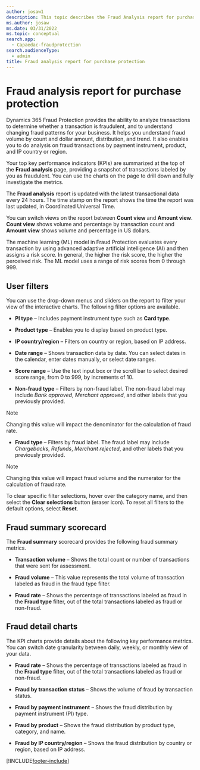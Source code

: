 ```yaml
---
author: josaw1
description: This topic describes the Fraud Analysis report for purchase protection in Microsoft Dynamics 365 Fraud Protection.
ms.author: josaw
ms.date: 03/31/2022
ms.topic: conceptual
search.app: 
  - Capaedac-fraudprotection
search.audienceType:
  - admin
title: Fraud analysis report for purchase protection
---
```


# Fraud analysis report for purchase protection

Dynamics 365 Fraud Protection provides the ability to analyze transactions to determine whether a transaction is fraudulent, and to understand changing fraud patterns for your business. It helps you understand fraud volume by count and dollar amount, distribution, and trend. It also enables you to do analysis on fraud transactions by payment instrument, product, and IP country or region.

Your top key performance indicators (KPIs) are summarized at the top of the **Fraud analysis** page, providing a snapshot of  transactions labeled by you as fraudulent. You can use the charts on the page to drill down and fully investigate the metrics.

The **Fraud analysis** report is updated with the latest transactional data every 24 hours. The time stamp on the report shows the time the report was last updated, in Coordinated Universal Time.

You can switch views on the report between **Count view** and **Amount view**. **Count view** shows volume and percentage by transaction count and **Amount view** shows volume and percentage in US dollars.

The machine learning (ML) model in Fraud Protection evaluates every transaction by using advanced adaptive artificial intelligence (AI) and then assigns a risk score. In general, the higher the risk score, the higher the perceived risk. The ML model uses a range of risk scores from 0 through 999.

## User filters

You can use the drop-down menus and sliders on the report to filter your view of the interactive charts. The following filter options are available.

- **PI type** – Includes payment instrument type such as **Card type**.

- **Product type** – Enables you to display based on product type.

- **IP country/region** – Filters on country or region, based on IP address.

- **Date range** – Shows transaction data by date. You can select dates in the calendar, enter dates manually, or select date ranges.

- **Score range** – Use the text input box or the scroll bar to select desired score range, from 0 to 999, by increments of 10.

- **Non-fraud type** – Filters by non-fraud label. The non-fraud label may include *Bank approved*, *Merchant approved*, and other labels that you previously provided. 
> [!NOTE]
> Changing this value will impact the denominator for the calculation of fraud rate.

- **Fraud type** – Filters by fraud label. The fraud label may include *Chargebacks*, *Refunds*, *Merchant rejected*, and other labels that you previously provided.
> [!NOTE]
> Changing this value will impact fraud volume and the numerator for the calculation of fraud rate.

To clear specific filter selections, hover over the category name, and then select the **Clear selections** button (eraser icon). To reset all filters to the default options, select **Reset**.

## Fraud summary scorecard

The **Fraud summary** scorecard provides the following fraud summary metrics.

- **Transaction volume** – Shows the total count or number of transactions that were sent for assessment.

- **Fraud volume** – This value represents the total volume of transaction labeled as fraud in the fraud type filter.

- **Fraud rate** – Shows the percentage of transactions labeled as fraud in the **Fraud type** filter, out of the total transactions labeled as fraud or non-fraud.

## Fraud detail charts

The KPI charts provide details about the following key performance metrics. You can switch date granularity between daily, weekly, or monthly view of your data.

- **Fraud rate** – Shows the percentage of transactions labeled as fraud in the **Fraud type** filter, out of the total transactions labeled as fraud or non-fraud.

- **Fraud by transaction status** – Shows the volume of fraud by transaction status.

- **Fraud by payment instrument** – Shows the fraud distribution by payment instrument (PI) type.

- **Fraud by product** – Shows the fraud distribution by product type, category, and name.

- **Fraud by IP country/region** – Shows the fraud distribution by country or region, based on IP address.


[!INCLUDE[footer-include](includes/footer-banner.md)]
